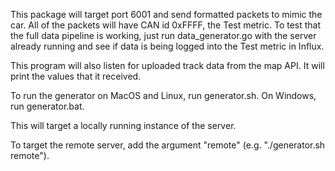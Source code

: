 This package will target port 6001 and send formatted packets to mimic the car. All of the packets will have CAN id 0xFFFF, the Test metric. To test that the full data pipeline is working, just run data_generator.go with the server already running and see if data is being logged into the Test metric in Influx.

This program will also listen for uploaded track data from the map API. It will print the values that it received.

To run the generator on MacOS and Linux, run generator.sh. On Windows, run generator.bat. 

This will target a locally running instance of the server.

To target the remote server, add the argument "remote" (e.g. "./generator.sh remote").
